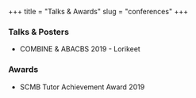 +++
title = "Talks & Awards"
slug = "conferences"
+++

### Talks & Posters
* COMBINE & ABACBS 2019 - Lorikeet

### Awards
* SCMB Tutor Achievement Award 2019 